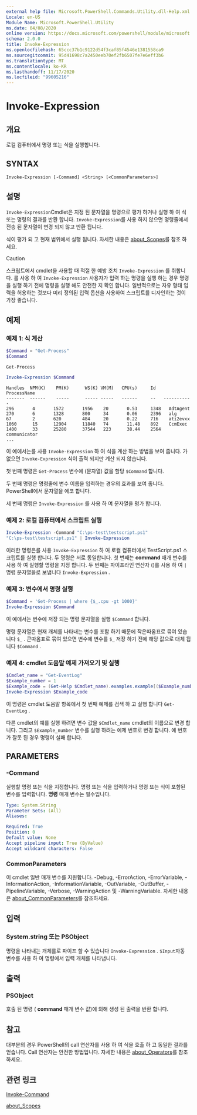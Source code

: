 ```yaml
---
external help file: Microsoft.PowerShell.Commands.Utility.dll-Help.xml
Locale: en-US
Module Name: Microsoft.PowerShell.Utility
ms.date: 04/08/2020
online version: https://docs.microsoft.com/powershell/module/microsoft.powershell.utility/invoke-expression?view=powershell-7.2&WT.mc_id=ps-gethelp
schema: 2.0.0
title: Invoke-Expression
ms.openlocfilehash: 65ccc37b1c9122d54f3caf85f4546e1381558ca9
ms.sourcegitcommit: 95d41698c7a2450eeb70ef2fb6507fe7e6eff3b6
ms.translationtype: MT
ms.contentlocale: ko-KR
ms.lasthandoff: 11/17/2020
ms.locfileid: "99605216"
---
```

# Invoke-Expression

## 개요
로컬 컴퓨터에서 명령 또는 식을 실행합니다.

## SYNTAX

```
Invoke-Expression [-Command] <String> [<CommonParameters>]
```

## 설명

`Invoke-Expression`Cmdlet은 지정 된 문자열을 명령으로 평가 하거나 실행 하 여 식 또는 명령의 결과를 반환 합니다. `Invoke-Expression`를 사용 하지 않으면 명령줄에서 전송 된 문자열이 변경 되지 않고 반환 됩니다.

식이 평가 되 고 현재 범위에서 실행 됩니다. 자세한 내용은 [about_Scopes](../Microsoft.PowerShell.Core/About/about_Scopes.md)를 참조 하세요.

> [!CAUTION]
> 스크립트에서 cmdlet을 사용할 때 적절 한 예방 조치 `Invoke-Expression` 를 취합니다. 를 사용 하 여 `Invoke-Expression` 사용자가 입력 하는 명령을 실행 하는 경우 명령을 실행 하기 전에 명령을 실행 해도 안전한 지 확인 합니다. 일반적으로는 자유 형태 입력을 허용하는 것보다 미리 정의된 입력 옵션을 사용하여 스크립트를 디자인하는 것이 가장 좋습니다.

## 예제

### 예제 1: 식 계산

```powershell
$Command = "Get-Process"
$Command
```

```Output
Get-Process
```

```powershell
Invoke-Expression $Command
```

```Output
Handles  NPM(K)    PM(K)      WS(K) VM(M)   CPU(s)     Id   ProcessName
-------  ------    -----      ----- -----   ------     --   -----------
296       4       1572       1956    20       0.53     1348   AdtAgent
270       6       1328       800     34       0.06     2396   alg
67        2       620        484     20       0.22     716    ati2evxx
1060      15      12904      11840   74       11.48    892    CcmExec
1400      33      25280      37544   223      38.44    2564   communicator
...
```

이 예에서는를 사용 `Invoke-Expression` 하 여 식을 계산 하는 방법을 보여 줍니다. 가 없으면 `Invoke-Expression` 식이 출력 되지만 계산 되지 않습니다.

첫 번째 명령은 `Get-Process` 변수에 (문자열) 값을 할당 `$Command` 합니다.

두 번째 명령은 명령줄에 변수 이름을 입력하는 경우의 효과를 보여 줍니다. PowerShell에서 문자열을 에코 합니다.

세 번째 명령은 `Invoke-Expression` 를 사용 하 여 문자열을 평가 합니다.

### 예제 2: 로컬 컴퓨터에서 스크립트 실행

```powershell
Invoke-Expression -Command "C:\ps-test\testscript.ps1"
"C:\ps-test\testscript.ps1" | Invoke-Expression
```

이러한 명령은를 사용 `Invoke-Expression` 하 여 로컬 컴퓨터에서 TestScript.ps1 스크립트를 실행 합니다. 두 명령은 서로 동일합니다. 첫 번째는 **command** 매개 변수를 사용 하 여 실행할 명령을 지정 합니다.
두 번째는 파이프라인 연산자 ()를 사용 하 여 `|` 명령 문자열을로 보냅니다 `Invoke-Expression` .

### 예제 3: 변수에서 명령 실행

```powershell
$Command = 'Get-Process | where {$_.cpu -gt 1000}'
Invoke-Expression $Command
```

이 예에서는 변수에 저장 되는 명령 문자열을 실행 `$Command` 합니다.

명령 문자열은 현재 개체를 나타내는 변수를 포함 하기 때문에 작은따옴표로 묶여 있습니다 `$_` . 큰따옴표로 묶여 있으면 변수에 변수를 `$_` 저장 하기 전에 해당 값으로 대체 됩니다 `$Command` .

### 예제 4: cmdlet 도움말 예제 가져오기 및 실행

```powershell
$Cmdlet_name = "Get-EventLog"
$Example_number = 1
$Example_code = (Get-Help $Cmdlet_name).examples.example[($Example_number-1)].code
Invoke-Expression $Example_code
```

이 명령은 cmdlet 도움말 항목에서 첫 번째 예제를 검색 하 고 실행 합니다 `Get-EventLog` .

다른 cmdlet의 예를 실행 하려면 변수 값을 `$Cmdlet_name` cmdlet의 이름으로 변경 합니다. 그리고 `$Example_number` 변수를 실행 하려는 예제 번호로 변경 합니다. 예 번호가 잘못 된 경우 명령이 실패 합니다.

## PARAMETERS

### -Command

실행할 명령 또는 식을 지정합니다. 명령 또는 식을 입력하거나 명령 또는 식이 포함된 변수를 입력합니다. **명령** 매개 변수는 필수입니다.

```yaml
Type: System.String
Parameter Sets: (All)
Aliases:

Required: True
Position: 0
Default value: None
Accept pipeline input: True (ByValue)
Accept wildcard characters: False
```

### CommonParameters

이 cmdlet 일반 매개 변수를 지원합니다. -Debug, -ErrorAction, -ErrorVariable, -InformationAction, -InformationVariable, -OutVariable, -OutBuffer, -PipelineVariable, -Verbose, -WarningAction 및 -WarningVariable. 자세한 내용은 [about_CommonParameters](../Microsoft.PowerShell.Core/About/about_CommonParameters.md)를 참조하세요.

## 입력

### System.string 또는 PSObject

명령을 나타내는 개체를로 파이프 할 수 있습니다 `Invoke-Expression` .
`$Input`자동 변수를 사용 하 여 명령에서 입력 개체를 나타냅니다.

## 출력

### PSObject

호출 된 명령 ( **command** 매개 변수 값)에 의해 생성 된 출력을 반환 합니다.

## 참고

대부분의 경우 PowerShell의 call 연산자를 사용 하 여 식을 호출 하 고 동일한 결과를 얻습니다.
Call 연산자는 안전한 방법입니다. 자세한 내용은 [about_Operators](../microsoft.powershell.core/about/about_operators.md#call-operator-)를 참조 하세요.

## 관련 링크

[Invoke-Command](../Microsoft.PowerShell.Core/Invoke-Command.md)

[about_Scopes](../Microsoft.PowerShell.Core/About/about_Scopes.md)

